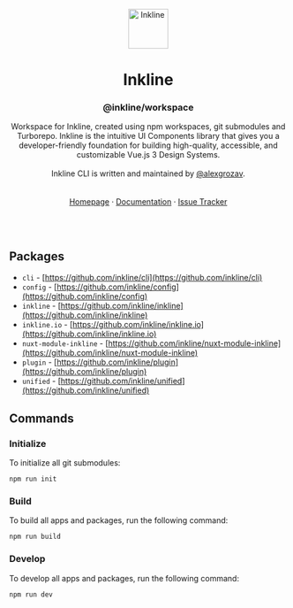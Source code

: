 <p align="center">
    <a href="https://inkline.io/">
        <img src="https://raw.githubusercontent.com/inkline/inkline.io/main/src/assets/images/logo/logo-black.svg" alt="Inkline" width=72 height=72>
    </a>
</p>

<h1 align="center">Inkline</h1>
<h3 align="center">@inkline/workspace</h3>

<p align="center">
    Workspace for Inkline, created using npm workspaces, git submodules and Turborepo. Inkline is the intuitive UI Components library that gives you a developer-friendly foundation for building high-quality, accessible, and customizable Vue.js 3 Design Systems.<br/><br/> Inkline CLI is written and maintained by <a href="https://github.com/alexgrozav">@alexgrozav</a>.
    <br/>
    <br/>
    <br/>
    <a href="https://inkline.io">Homepage</a>
    ·
    <a href="https://inkline.io/docs/introduction">Documentation</a>
    ·
    <a href="https://github.com/inkline/cli/issues">Issue Tracker</a>
</p>

<br/>
<br/>

## Packages

- `cli` - [https://github.com/inkline/cli](https://github.com/inkline/cli)
- `config` - [https://github.com/inkline/config](https://github.com/inkline/config)
- `inkline` - [https://github.com/inkline/inkline](https://github.com/inkline/inkline)
- `inkline.io` - [https://github.com/inkline/inkline.io](https://github.com/inkline/inkline.io)
- `nuxt-module-inkline` - [https://github.com/inkline/nuxt-module-inkline](https://github.com/inkline/nuxt-module-inkline)
- `plugin` - [https://github.com/inkline/plugin](https://github.com/inkline/plugin)
- `unified` - [https://github.com/inkline/unified](https://github.com/inkline/unified)

## Commands

### Initialize

To initialize all git submodules:

```
npm run init
```

### Build

To build all apps and packages, run the following command:

```
npm run build
```

### Develop

To develop all apps and packages, run the following command:

```
npm run dev
```
